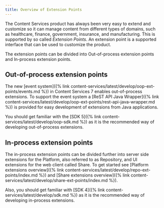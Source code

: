 ```yaml
---
title: Overview of Extension Points
---
```


The Content Services product has always been very easy to extend and customize so it can manage content from 
different types of domains, such as healthcare, finance, government, insurance, and manufacturing. This is supported by 
so called *Extension Points*. An extension point is a supported interface that can be used to customize the product.

The extension points can be divided into Out-of-process extension points and In-process extension points.
 
## Out-of-process extension points
The new [event system]({% link content-services/latest/develop/oop-ext-points/events.md %}) in Content Services 7 enables 
out-of-process extensions. To support the event system a [ReST API Java Wrapper]({% link content-services/latest/develop/oop-ext-points/rest-api-java-wrapper.md %}) 
is provided for easy development of extensions from Java applications.

You should get familiar with the [SDK 5]({% link content-services/latest/develop/oop-sdk.md %}) as it is 
the recommended way of developing out-of-process extensions.

## In-process extension points
The in-process extension points can be divided further into server side extensions for the Platform, also referred to as 
Repository, and UI extensions for the web client called Share. To get started see [Platform extensions overview]({% link content-services/latest/develop/repo-ext-points/index.md %})
and [Share extensions overview]({% link content-services/latest/develop/share-ext-points/index.md %}).

Also, you should get familiar with [SDK 4]({% link content-services/latest/develop/sdk.md %}) as it is 
the recommended way of developing in-process extensions.

